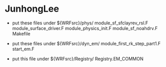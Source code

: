 # JunhongLee

- put these files under ${WRFsrc}/phys/
module_sf_sfclayrev_rsl.F
module_surface_driver.F
module_physics_init.F
module_sf_noahdrv.F
Makefile

- put these files under ${WRFsrc}/dyn_em/
module_first_rk_step_part1.F
start_em.F

- put this file under ${WRFsrc}/Registry/
Registry.EM_COMMON
